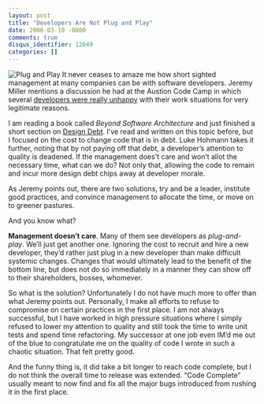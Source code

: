 ```yaml
---
layout: post
title: "Developers Are Not Plug and Play"
date: 2006-03-10 -0800
comments: true
disqus_identifier: 12049
categories: []
---
```

![Plug and Play](http://haacked.com/images/plugandplay.jpg) It never
ceases to amaze me how short sighted management at many companies can be
with software developers. Jeremy Miller mentions a discussion he had at
the Austion Code Camp in which several [developers were really
unhappy](http://codebetter.com/blogs/jeremy.miller/archive/2006/03/06/139889.aspx "Austin Code Camp")
with their work situations for very legitimate reasons.

I am reading a book called *Beyond Software Architecture* and just
finished a short section on [Design
Debt](/archive/2005/09/24/10336.aspx "Going into Design Debt"). I’ve
read and written on this topic before, but I focused on the cost to
change code that is in debt. Luke Hohmann takes it further, noting that
by not paying off that debt, a developer’s attention to quality is
deadened. If the management does’t care and won’t allot the necessary
time, what can we do? Not only that, allowing the code to remain and
incur more design debt chips away at developer morale.

As Jeremy points out, there are two solutions, try and be a leader,
institute good practices, and convince management to allocate the time,
or move on to greener pastures.

And you know what?

**Management doesn’t care**. Many of them see developers as
*plug-and-play*. We’ll just get another one. Ignoring the cost to
recruit and hire a new developer, they’d rather just plug in a new
developer than make difficult systemic changes. Changes that would
ultimately lead to the benefit of the bottom line, but does not do so
immediately in a manner they can show off to their shareholders, bosses,
whomever.

So what is the solution? Unfortunately I do not have much more to offer
than what Jeremy points out. Personally, I make all efforts to refuse to
compromise on certain practices in the first place. I am not always
successful, but I have worked in high pressure situations where I simply
refused to lower my attention to quality and still took the time to
write unit tests and spend time refactoring. My successor at one job
even IM’d me out of the blue to congratulate me on the quality of code I
wrote in such a chaotic situation. That felt pretty good.

And the funny thing is, it did take a bit longer to reach code complete,
but I do not think the overall time to release was extended. “Code
Complete” usually meant to now find and fix all the major bugs
introduced from rushing it in the first place.

